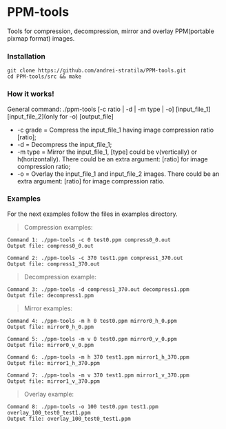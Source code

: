 # PPM-tools
Tools for compression, decompression, mirror and overlay PPM(portable pixmap format) images.

### Installation

```
git clone https://github.com/andrei-stratila/PPM-tools.git
cd PPM-tools/src && make 
```
### How it works!

  General command: 
  ./ppm-tools [-c ratio | -d | -m type | -o] [input_file_1] [input_file_2](only for -o) [output_file]
  
*  -c grade = Compress the input_file_1 having image compression ratio [ratio];
*  -d = Decompress the input_file_1;
*  -m type = Mirror the input_file_1, [type] could be v(vertically) or h(horizontally). There could be an extra argument: [ratio] for image compression ratio;
*  -o = Overlay the input_file_1 and input_file_2 images. There could be an extra argument: [ratio] for image compression ratio.

### Examples

  For the next examples follow the files in examples directory.
  
>  Compression examples:
```
Command 1: ./ppm-tools -c 0 test0.ppm compress0_0.out
Output file: compress0_0.out

Command 2: ./ppm-tools -c 370 test1.ppm compress1_370.out
Output file: compress1_370.out
```
>  Decompression example:
```  
Command 3: ./ppm-tools -d compress1_370.out decompress1.ppm
Output file: decompress1.ppm
```
>  Mirror examples:
 ``` 
Command 4: ./ppm-tools -m h 0 test0.ppm mirror0_h_0.ppm
Output file: mirror0_h_0.ppm

Command 5: ./ppm-tools -m v 0 test0.ppm mirror0_v_0.ppm
Output file: mirror0_v_0.ppm

Command 6: ./ppm-tools -m h 370 test1.ppm mirror1_h_370.ppm
Output file: mirror1_h_370.ppm

Command 7: ./ppm-tools -m v 370 test1.ppm mirror1_v_370.ppm
Output file: mirror1_v_370.ppm
```
>  Overlay example:
 ``` 
Command 8: ./ppm-tools -o 100 test0.ppm test1.ppm overlay_100_test0_test1.ppm
Output file: overlay_100_test0_test1.ppm
```
